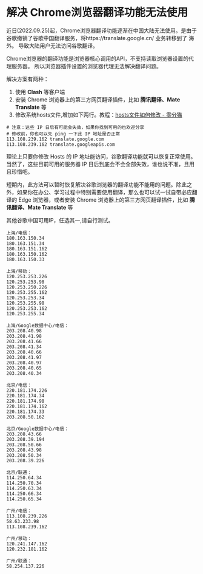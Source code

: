 # 解决 Chrome浏览器翻译功能无法使用

近日(2022.09.25)起，Chrome浏览器翻译功能逐渐在中国大陆无法使用。是由于谷歌撤销了谷歌中国翻译服务，将https://translate.google.cn/ 业务转移到了 海外。 导致大陆用户无法访问谷歌翻译。

Chrome浏览器的翻译功能是浏览器核心调用的API，不支持读取浏览器设置的代理服务器。 所以浏览器插件设置的浏览器代理无法解决翻译问题。

解决方案有两种：

1. 使用 **Clash** 等客户端
2. 安装 Chrome 浏览器上的第三方网页翻译插件，比如 **腾讯翻译、Mate Translate** 等
3. 修改系统hosts文件,增加如下两行。教程：[hosts文件如何修改 - 零分猫](https://www.lingfenmao.com/it/5446.html)

```
# 注意：这些 IP 日后有可能会失效，如果你找到可用的也欢迎分享
# 修改前，你也可以先 ping 一下此 IP 地址是否正常
113.108.239.162 translate.google.com
113.108.239.162 translate.googleapis.com
```

理论上只要你修改 Hosts 的 IP 地址能访问，谷歌翻译功能就可以恢复正常使用。当然了，这些目前可用的服务器 IP 日后到底会不会全部失效，谁也说不准，且用且珍惜吧。

短期内，此方法可以暂时恢复解决谷歌浏览器的翻译功能不能用的问题。除此之外，如果你在办公、学习过程中特别需要使用翻译，那么也可以试一试自带必应翻译的 Edge 浏览器，或者安装 Chrome 浏览器上的第三方网页翻译插件，比如 **腾讯翻译、Mate Translate** 等

其他谷歌中国可用IP，任选其一,请自行测试。

```
上海/电信：
180.163.150.34
180.163.151.34
180.163.151.162
180.163.150.162
180.163.150.33

上海/移动：
120.253.253.226
120.253.253.98
120.253.250.226
120.253.255.162
120.253.253.34
120.253.255.98
120.253.253.162
120.253.255.34

上海/Google数据中心/电信：
203.208.40.98
203.208.41.98
203.208.41.66
203.208.41.34
203.208.40.66
203.208.41.97
203.208.40.97
203.208.40.65
203.208.40.34

北京/电信：
220.181.174.226
220.181.174.34
220.181.174.98
220.181.174.162
220.181.174.33
203.208.50.162

北京/Google数据中心/电信：
203.208.43.66
203.208.39.194
203.208.50.66
203.208.43.98
203.208.50.34
203.208.39.226

北京/联通：
114.250.64.34
114.250.70.34
114.250.63.34
114.250.66.34
114.250.65.34

广州/电信：
113.108.239.226
58.63.233.98
113.108.239.162

广州/移动：
120.241.147.162
120.232.181.162

广州/联通：
58.254.137.226
```